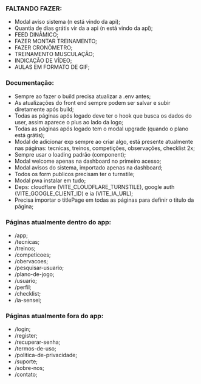 ### FALTANDO FAZER:
- Modal aviso sistema (n está vindo da api);
- Quantia de dias grátis vir da a api (n está vindo da api);
- FEED DINÂMICO;
- FAZER MONTAR TREINAMENTO;
- FAZER CRONÔMETRO;
- TREINAMENTO MUSCULAÇÃO;
- INDICAÇÃO DE VÍDEO;
- AULAS EM FORMATO DE GIF;


### Documentação:
- Sempre ao fazer o build precisa atualizar a .env antes;
- As atualizações do front end sempre podem ser salvar e subir diretamente após build;
- Todas as páginas após logado deve ter o hook que busca os dados do user, assim aparece o plus ao lado da logo;
- Todas as páginas após logado tem o modal upgrade (quando o plano está grátis);
- Modal de adicionar exp sempre ao criar algo, está presente atualmente nas páginas: tecnicas, treinos, competições, observações, checklist 2x;
- Sempre usar o loading padrão (component);
- Modal welcome apenas na dashboard no primeiro acesso;
- Modal avisos do sistema, importado apenas na dashboard;
- Todos os form publicos precisam ter o turnstile;
- Modal pwa instalar em tudo;
- Deps: cloudflare (VITE_CLOUDFLARE_TURNSTILE), google auth (VITE_GOOGLE_CLIENT_ID) e ia (VITE_IA_URL);
- Precisa importar o titlePage em todas as páginas para definir o titulo da página;

### Páginas atualmente dentro do app:
- /app;
- /tecnicas;
- /treinos;
- /competicoes;
- /obervacoes;
- /pesquisar-usuario;
- /plano-de-jogo;
- /usuario;
- /perfil;
- /checklist;
- /ia-sensei;

### Páginas atualmente fora do app:
- /login;
- /register;
- /recuperar-senha;
- /termos-de-uso;
- /politica-de-privacidade;
- /suporte;
- /sobre-nos;
- /contato;

